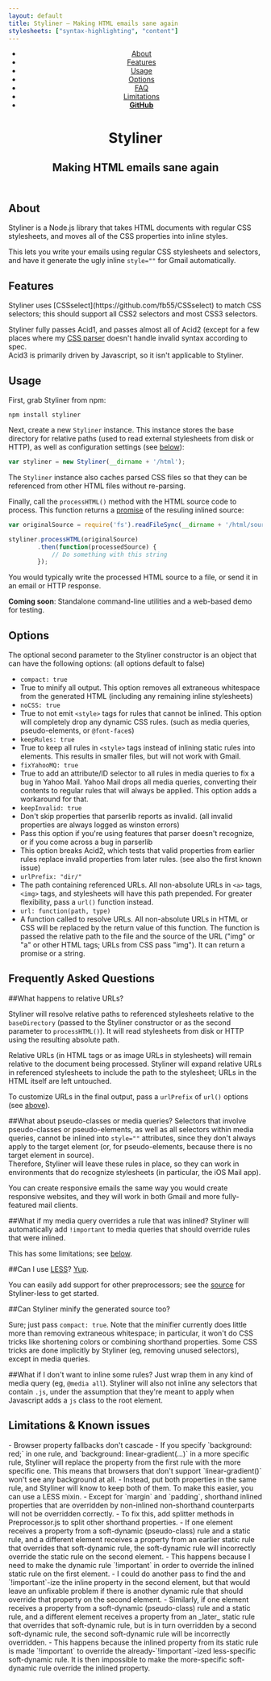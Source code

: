 ```yaml
---
layout: default
title: Styliner – Making HTML emails sane again
stylesheets: ["syntax-highlighting", "content"]
---
```

<header>
	<nav>
		<ul>
			<li><a href="#about">About</a></li>
			<li><a href="#features">Features</a></li>
			<li><a href="#usage">Usage</a></li>
			<li><a href="#options">Options</a></li>
			<li><a href="#faq">FAQ</a></li>
			<li><a href="#limitations">Limitations</a></li>
			<li><a href="https://github.com/SLaks/Styliner"><strong>GitHub</strong></a></li>
		</ul>
	</nav>
	<h1>Styliner</h1>
	<h2>Making HTML emails sane again</h2>
</header>
<article>
<h1 id="about">About</h1>
Styliner is a Node.js library that takes HTML documents with regular CSS stylesheets, and moves all of the CSS properties into inline styles.

This lets you write your emails using regular CSS stylesheets and selectors, and have it generate the ugly inline `style=""` for Gmail automatically.

<h1 id="features">Features</h1>
Styliner uses [CSSselect](https://github.com/fb55/CSSselect) to match CSS selectors; this should support all CSS2 selectors and most CSS3 selectors.

Styliner fully passes Acid1, and passes almost all of Acid2 (except for a few places where my [CSS parser](https://github.com/nzakas/parser-lib) doesn't handle invalid syntax according to spec.  
Acid3 is primarily driven by Javascript, so it isn't applicable to Styliner.

<h1 id="usage">Usage</h1>
First, grab Styliner from npm:

```
npm install styliner
```

Next, create a new `Styliner` instance.  This instance stores the base directory for relative paths (used to read external stylesheets from disk or HTTP), as well as configuration settings (see [below](#options)):

```js
var styliner = new Styliner(__dirname + '/html');
```

The `Styliner` instance also caches parsed CSS files so that they can be referenced from other HTML files without re-parsing.

Finally, call the `processHTML()` method with the HTML source code to process.  This function returns a [promise](https://github.com/kriskowal/q) of the resuling inlined source:

```js
var originalSource = require('fs').readFileSync(__dirname + '/html/source.html', 'utf8');

styliner.processHTML(originalSource)
		.then(function(processedSource) {
			// Do something with this string
		});
```

You would typically write the processed HTML source to a file, or send it in an email or HTTP response.

**Coming soon**: Standalone command-line utilities and a web-based demo for testing.

<h1 id="options">Options</h1>
The optional second parameter to the Styliner constructor is an object that can have the following options: (all options default to false)

 - `compact: true`
  - True to minify all output.  This option removes all extraneous whitespace from the generated HTML (including any remaining inline stylesheets)   
 - `noCSS: true`
  - True to not emit `<style>` tags for rules that cannot be inlined.  This option will completely drop any dynamic CSS rules. (such as media queries, pseudo-elements, or `@font-face`s)
 - `keepRules: true`
  - True to keep all rules in `<style>` tags instead of inlining static rules into elements.  This results in smaller files, but will not work with Gmail.
 - `fixYahooMQ: true`
  - True to add an attribute/ID selector to all rules in media queries to fix a bug in Yahoo Mail.  Yahoo Mail drops all media queries, converting their contents to regular rules that will always be applied.  This option adds a workaround for that.
 - `keepInvalid: true`
  - Don't skip properties that parserlib reports as invalid. (all invalid properties are always logged as winston errors)
  - Pass this option if you're using features that parser doesn't recognize, or if you come across a bug in parserlib
  - This option breaks Acid2, which tests that valid properties from earlier rules replace invalid properties from later rules.  (see also the first known issue)
 - `urlPrefix: "dir/"`
  - The path containing referenced URLs.  All non-absolute URLs in `<a>` tags, `<img>` tags, and stylesheets will have this path prepended.  For greater flexibility, pass a `url()` function instead.
 - `url: function(path, type)`
  - A function called to resolve URLs.  All non-absolute URLs in HTML or CSS will be replaced by the return value of this function. The function is passed the relative path to the file and the source of the URL ("img" or "a" or other HTML tags; URLs from CSS pass "img"). It can return a promise or a string.

<h1 id="faq">Frequently Asked Questions</h1>
##What happens to relative URLs?

Styliner will resolve relative paths to referenced stylesheets relative to the `baseDirectory` (passed to the Styliner constructor or as the second parameter to `processHTML()`).  It will read stylesheets from disk or HTTP using the resulting absolute path.

Relative URLs (in HTML tags or as image URLs in stylesheets) will remain relative to the document being processed.  Styliner will expand relative URLs in referenced stylesheets to include the path to the stylesheet; URLs in the HTML itself are left untouched.

To customize URLs in the final output, pass a `urlPrefix` of `url()` options (see [above](#options)).

##What about pseudo-classes or media queries?
Selectors that involve pseudo-classes or pseudo-elements, as well as all selectors within media queries, cannot be inlined into `style=""` attributes, since they don't always apply to the target element (or, for pseudo-elements, because there is no target element in source).  
Therefore, Styliner will leave these rules in place, so they can work in environments that do recognize stylesheets (in particular, the iOS Mail app).

You can create responsive emails the same way you would create responsive websites, and they will work in both Gmail and more fully-featured mail clients.

##What if my media query overrides a rule that was inlined?
Styliner will automatically add `!important` to media queries that should override rules that were inlined.  

This has some limitations; see [below](#limitations).

##Can I use [LESS](http://lesscss.org)?
[Yup](https://github.com/SLaks/Styliner-less).

You can easily add support for other preprocessors; see the [source](https://github.com/SLaks/Styliner-less/blob/master/Styliner-less.js) for Styliner-less to get started.

##Can Styliner minify the generated source too?

Sure; just pass `compact: true`.  Note that the minifier currently does little more than removing extraneous whitespace; in particular, it won't do CSS tricks like shortening colors or combining shorthand properties.
Some CSS tricks are done implicitly by Styliner (eg, removing unused selectors), except in media queries.

##What if I don't want to inline some rules?
Just wrap them in any kind of media query (eg, `@media all`).
Styliner will also not inline any selectors that contain `.js`, under the assumption that they're meant to apply when Javascript adds a `js` class to the root element.

<h1 id="limitations">Limitations &amp; Known issues</h1>
 - Browser property fallbacks don't cascade
  - If you specify `background: red;` in one rule, and `background: linear-gradient(...)` in a more specific rule, Styliner will replace the property from the first rule with the more specific one.  This means that browsers that don't support `linear-gradient()` won't see any background at all. 
  - Instead, put both properties in the same rule, and Styliner will know to keep both of them.  To make this easier, you can use a LESS mixin.
 - Except for `margin` and `padding`, shorthand inlined properties that are overridden by non-inlined non-shorthand counterparts will not be overridden correctly.
  - To fix this, add splitter methods in Preprocessor.js to split other shorthand properties.
 - If one element receives a property from a soft-dynamic (pseudo-class) rule and a static rule, and a different element receives a property from an earlier static rule that overrides that soft-dynamic rule, the soft-dynamic rule will incorrectly override the static rule on the second element.
  - This happens because I need to make the dynamic rule `!important` in order to override the inlined static rule on the first element.
  - I could do another pass to find the and `!important`-ize the inline property in the second element, but that would leave an unfixable problem if there is another dynamic rule that should override that property on the second element.
 - Similarly, if one element receives a property from a soft-dynamic (pseudo-class) rule and a static rule, and a different element receives a property from an _later_ static rule that overrides that soft-dynamic rule, but is in turn overridden by a second soft-dynamic rule, the second soft-dynamic rule will be incorrectly overridden.
  - This happens because the inlined property from its static rule is made `!important` to override the already-`!important`-ized less-specific soft-dynamic rule.  It is then impossible to make the more-specific soft-dynamic rule override the inlined property.
</article>
